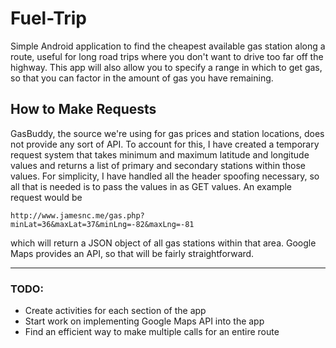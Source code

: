 # Fuel-Trip
Simple Android application to find the cheapest available gas station along a route, useful for long road trips where you don't want to drive too far off the highway.  This app will also allow you to specify a range in which to get gas, so that you can factor in the amount of gas you have remaining.

## How to Make Requests
GasBuddy, the source we're using for gas prices and station locations, does not provide any sort of API.  To account for this, I have created a temporary request system that takes minimum and maximum latitude and longitude values and returns a list of primary and secondary stations within those values.  For simplicity, I have handled all the header spoofing necessary, so all that is needed is to pass the values in as GET values.  An example request would be
```
http://www.jamesnc.me/gas.php?minLat=36&maxLat=37&minLng=-82&maxLng=-81
```
which will return a JSON object of all gas stations within that area.  Google Maps provides an API, so that will be fairly straightforward.

---

### TODO:
- Create activities for each section of the app
- Start work on implementing Google Maps API into the app
- Find an efficient way to make multiple calls for an entire route

